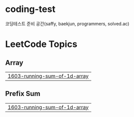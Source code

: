 # coding-test
코딩테스트 준비 공간(saffy, baekjun, programmers, solved.ac)

<!---LeetCode Topics Start-->
# LeetCode Topics
## Array
|  |
| ------- |
| [1603-running-sum-of-1d-array](https://github.com/Taehwani-Storage/coding-test/tree/master/1603-running-sum-of-1d-array) |
## Prefix Sum
|  |
| ------- |
| [1603-running-sum-of-1d-array](https://github.com/Taehwani-Storage/coding-test/tree/master/1603-running-sum-of-1d-array) |
<!---LeetCode Topics End-->